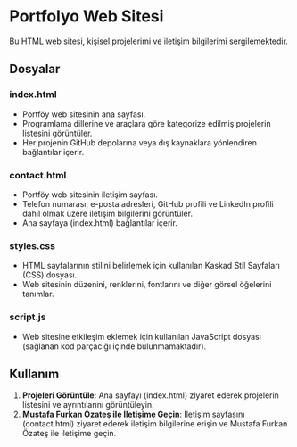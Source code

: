 # Portfolyo Web Sitesi

Bu HTML web sitesi, kişisel projelerimi ve iletişim bilgilerimi sergilemektedir.

## Dosyalar

### index.html
- Portföy web sitesinin ana sayfası.
- Programlama dillerine ve araçlara göre kategorize edilmiş projelerin listesini görüntüler.
- Her projenin GitHub depolarına veya dış kaynaklara yönlendiren bağlantılar içerir.

### contact.html
- Portföy web sitesinin iletişim sayfası.
- Telefon numarası, e-posta adresleri, GitHub profili ve LinkedIn profili dahil olmak üzere iletişim bilgilerini görüntüler.
- Ana sayfaya (index.html) bağlantılar içerir.

### styles.css
- HTML sayfalarının stilini belirlemek için kullanılan Kaskad Stil Sayfaları (CSS) dosyası.
- Web sitesinin düzenini, renklerini, fontlarını ve diğer görsel öğelerini tanımlar.

### script.js
- Web sitesine etkileşim eklemek için kullanılan JavaScript dosyası (sağlanan kod parçacığı içinde bulunmamaktadır).

## Kullanım

1. **Projeleri Görüntüle**: Ana sayfayı (index.html) ziyaret ederek projelerin listesini ve ayrıntılarını görüntüleyin.
2. **Mustafa Furkan Özateş ile İletişime Geçin**: İletişim sayfasını (contact.html) ziyaret ederek iletişim bilgilerine erişin ve Mustafa Furkan Özateş ile iletişime geçin.
